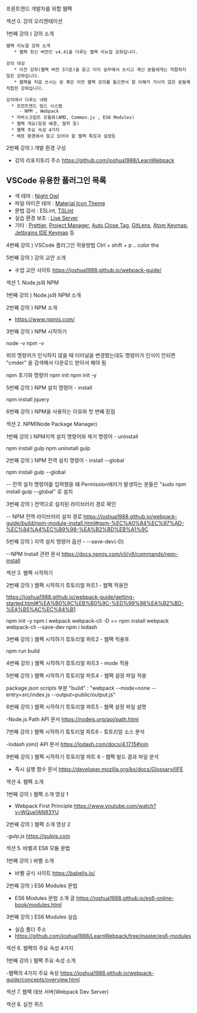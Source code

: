 프론트엔드 개발자를 위합 웹팩

섹션 0. 강의 오리엔테이션

1번째 강의 ) 강의 소개

    웹팩 리뉴얼 강좌 소개
       * 웹팩 최신 버전인 v4.41을 다루는 웹팩 리뉴얼 강좌입니다.

    강의 대상
       * 이전 강좌(웹팩 버전 3기준)을 듣고 이미 실무에서 쓰시고 계신 분들에게는 적합하지 않은 강좌입니다.
       * 웹팩을 처음 쓰시는 분 혹은 이전 웹팩 강의를 들으면서 잘 이해가 가시지 않은 분들꼐 적합한 강좌입니다.

    강의에서 다루는 내용
      * 프런트엔드 빌드 시스템 
         - NPM , Webpack  
      * 자바스크립트 모듈화(AMD, Common.js , ES6 Modules)
      * 웹팩 개요(등장 배경, 철학 등)
      * 웹팩 주요 속성 4가지
      * 배포 환경에서 알고 있어야 할 웹팩 특징과 설정등

2번째 강의 ) 개발 환경 구성 

- 강의 리포지토리 주소
https://github.com/joshua1988/LearnWebpack

## VSCode 유용한 플러그인 목록

- 색 테마 : [Night Owl](https://marketplace.visualstudio.com/items?itemName=sdras.night-owl)
- 파일 아이콘 테마 : [Material Icon Theme](https://marketplace.visualstudio.com/items?itemName=PKief.material-icon-theme)
- 문법 검사 : ESLint, [TSLint](https://marketplace.visualstudio.com/items?itemName=eg2.tslint)
- 실습 환경 보조 : [Live Server](https://marketplace.visualstudio.com/items?itemName=ritwickdey.LiveServer)
- 기타 : [Prettier](https://marketplace.visualstudio.com/items?itemName=esbenp.prettier-vscode), [Project Manager](https://marketplace.visualstudio.com/items?itemName=alefragnani.project-manager), [Auto Close Tag](https://marketplace.visualstudio.com/items?itemName=formulahendry.auto-close-tag), [GitLens](https://marketplace.visualstudio.com/items?itemName=eamodio.gitlens), [Atom Keymap](https://marketplace.visualstudio.com/items?itemName=ms-vscode.atom-keybindings), [Jetbrains IDE Keymap](https://marketplace.visualstudio.com/items?itemName=isudox.vscode-jetbrains-keybindings) 등


4번째 강의 ) VSCode 플러그인 적용방법
Ctrl + shift + p .. color the

5번째 강의 ) 강의 교안 소개

- 수업 교안 사이트 
https://joshua1988.github.io/webpack-guide/

섹션 1. Node.js와 NPM

1번째 강의 ) Node.js와 NPM 소개

2번째 강의 ) NPM 소개 

- https://www.npmjs.com/

3번째 강의 ) NPM 시작하기 

node -v
npm -v

위의 명령어가 인식하지 않을 때 터미널을 변경했는데도 명령어가 인식이 안되면
"cmder" 을 검색해서  다운로드 받아서 해야 됨

npm 초기화 명령어 
npm init 
npm init -y

5번째 강의 ) NPM 설치 명령어 - install

npm install jquery

6번째 강의 ) NPM을 사용하는 이유와 첫 번째 장점 



섹션 2. NPM(Node Package Manager)

1번째 강의 ) NPM지역 설치 명령어와 제거 명령어 - uninstall

npm install gulp 
npm uninstall gulp

2번째 강의 ) NPM 전역 설치 명령어 - install --global

npm install gulp --global

-- 전역 설치 명령어를 입력했을 떄 Permission에러가 발생하는 분들은 "sudo npm install gulp --global" 로 설치 

3번째 강의 ) 전역으로 설치된 라이브러리 경로 확인

-- NPM 전역 라이브러리 설치 경로
https://joshua1988.github.io/webpack-guide/build/npm-module-install.html#npm-%EC%A0%84%EC%97%AD-%EC%84%A4%EC%B9%98-%EA%B2%BD%EB%A1%9C


5번째 강의 ) 지역 설치 명령어 옵션 - --save-dev(-D)

--NPM Install 관련 문서
https://docs.npmjs.com/cli/v8/commands/npm-install



섹션 3. 웹팩 시작하기

2번째 강의 ) 웹팩 시작하기 튜토리얼 파트1 - 웹팩 적용전

https://joshua1988.github.io/webpack-guide/getting-started.html#%EA%B0%9C%EB%B0%9C-%ED%99%98%EA%B2%BD-%EA%B5%AC%EC%84%B1

npm init -y
npm i webpack webpack-cli -D   ==  npm install webpack webpack-cli --save-dev
npm i lodash

3번째 강의 ) 웹팩 시작하기 튜토리얼 파트2 - 웹팩 적용후 

npm run build

4번째 강의 ) 웹팩 시작하기 튜토리얼 파트3 - mode 적용


5번째 강의 ) 웹팩 시작하기 튜토리얼 파트4 - 웹팩 설정 파일 적용

package.json  scripts 부분
"build" : "webpack  --mode=none --entry=src/index.js --output=public/output.js"

6번째 강의 ) 웹팩 시작하기 튜토리얼 파트5 - 웹팩 설정 파일 설명

-Node.js Path API 문서
https://nodejs.org/api/path.html

7번째 강의 ) 웹팩 시작하기 튜토리얼 파트6 - 튜토리얼 소스 분석

-lodash join() API 문서
https://lodash.com/docs/4.17.15#join

9번째 강의 ) 웹팩 시작하기 튜토리얼 파트 8 - 웹팩 빌드 결과 파일 분석 

- 즉시 실행 함수 문서 
https://developer.mozilla.org/ko/docs/Glossary/IIFE



섹션 4. 웹팩 소개

1번째 강의 ) 웹팩 소개 영상 1

- Webpack First Principle
https://www.youtube.com/watch?v=WQue1AN93YU


2번째 강의 ) 웹팩 소개 영상 2

-gulp.js
https://gulpjs.com 


섹션 5. 바벨과 ES6 모듈 문법

1번째 강의 ) 바벨 소개

- 바벨 공식 사이트 
https://babeljs.io/

2번째 강의 ) ES6 Modules 문법

- ES6 Modules 문법 소개 글
https://joshua1988.github.io/es6-online-book/modules.html

3번째 강의 ) ES6 Modules 실습 

- 실습 폴더 주소
- https://github.com/joshua1988/LearnWebpack/tree/master/es6-modules

섹션 6. 웹팩의 주요 속성 4가지

1번째 강의 ) 웹팩 주요 속성 소개

-웹팩의 4가지 주요 속성
https://joshua1988.github.io/webpack-guide/concepts/overview.html

섹션 7. 웹팩 데브 서버(Webpack Dev Server)

섹션 8. 실전 퀴즈